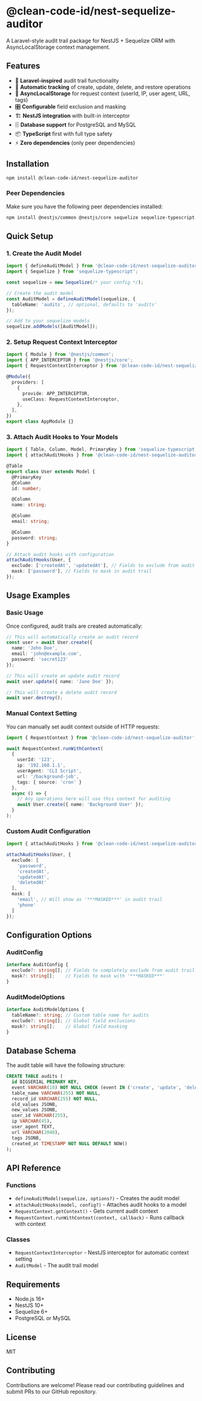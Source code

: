 # @clean-code-id/nest-sequelize-auditor

A Laravel-style audit trail package for NestJS + Sequelize ORM with AsyncLocalStorage context management.

## Features

- 🚀 **Laravel-inspired** audit trail functionality
- 🔄 **Automatic tracking** of create, update, delete, and restore operations  
- 🧵 **AsyncLocalStorage** for request context (userId, IP, user agent, URL, tags)
- 🎛️ **Configurable** field exclusion and masking
- 🏗️ **NestJS integration** with built-in interceptor
- 🗄️ **Database support** for PostgreSQL and MySQL
- 📦 **TypeScript** first with full type safety
- ⚡ **Zero dependencies** (only peer dependencies)

## Installation

```bash
npm install @clean-code-id/nest-sequelize-auditor
```

### Peer Dependencies

Make sure you have the following peer dependencies installed:

```bash
npm install @nestjs/common @nestjs/core sequelize sequelize-typescript
```

## Quick Setup

### 1. Create the Audit Model

```typescript
import { defineAuditModel } from '@clean-code-id/nest-sequelize-auditor';
import { Sequelize } from 'sequelize-typescript';

const sequelize = new Sequelize(/* your config */);

// Create the audit model
const AuditModel = defineAuditModel(sequelize, {
  tableName: 'audits', // optional, defaults to 'audits'
});

// Add to your sequelize models
sequelize.addModels([AuditModel]);
```

### 2. Setup Request Context Interceptor

```typescript
import { Module } from '@nestjs/common';
import { APP_INTERCEPTOR } from '@nestjs/core';
import { RequestContextInterceptor } from '@clean-code-id/nest-sequelize-auditor';

@Module({
  providers: [
    {
      provide: APP_INTERCEPTOR,
      useClass: RequestContextInterceptor,
    },
  ],
})
export class AppModule {}
```

### 3. Attach Audit Hooks to Your Models

```typescript
import { Table, Column, Model, PrimaryKey } from 'sequelize-typescript';
import { attachAuditHooks } from '@clean-code-id/nest-sequelize-auditor';

@Table
export class User extends Model {
  @PrimaryKey
  @Column
  id: number;

  @Column
  name: string;

  @Column
  email: string;

  @Column
  password: string;
}

// Attach audit hooks with configuration
attachAuditHooks(User, {
  exclude: ['createdAt', 'updatedAt'], // Fields to exclude from audit
  mask: ['password'], // Fields to mask in audit trail
});
```

## Usage Examples

### Basic Usage

Once configured, audit trails are created automatically:

```typescript
// This will automatically create an audit record
const user = await User.create({
  name: 'John Doe',
  email: 'john@example.com',
  password: 'secret123'
});

// This will create an update audit record
await user.update({ name: 'Jane Doe' });

// This will create a delete audit record
await user.destroy();
```

### Manual Context Setting

You can manually set audit context outside of HTTP requests:

```typescript
import { RequestContext } from '@clean-code-id/nest-sequelize-auditor';

await RequestContext.runWithContext(
  {
    userId: '123',
    ip: '192.168.1.1',
    userAgent: 'CLI Script',
    url: '/background-job',
    tags: { source: 'cron' }
  },
  async () => {
    // Any operations here will use this context for auditing
    await User.create({ name: 'Background User' });
  }
);
```

### Custom Audit Configuration

```typescript
import { attachAuditHooks } from '@clean-code-id/nest-sequelize-auditor';

attachAuditHooks(User, {
  exclude: [
    'password',
    'createdAt', 
    'updatedAt',
    'deletedAt'
  ],
  mask: [
    'email', // Will show as '***MASKED***' in audit trail
    'phone'
  ]
});
```

## Configuration Options

### AuditConfig

```typescript
interface AuditConfig {
  exclude?: string[]; // Fields to completely exclude from audit trail
  mask?: string[];    // Fields to mask with '***MASKED***'
}
```

### AuditModelOptions

```typescript
interface AuditModelOptions {
  tableName?: string; // Custom table name for audits
  exclude?: string[]; // Global field exclusions
  mask?: string[];    // Global field masking
}
```

## Database Schema

The audit table will have the following structure:

```sql
CREATE TABLE audits (
  id BIGSERIAL PRIMARY KEY,
  event VARCHAR(10) NOT NULL CHECK (event IN ('create', 'update', 'delete', 'restore')),
  table_name VARCHAR(255) NOT NULL,
  record_id VARCHAR(255) NOT NULL,
  old_values JSONB,
  new_values JSONB,
  user_id VARCHAR(255),
  ip VARCHAR(45),
  user_agent TEXT,
  url VARCHAR(2048),
  tags JSONB,
  created_at TIMESTAMP NOT NULL DEFAULT NOW()
);
```

## API Reference

### Functions

- `defineAuditModel(sequelize, options?)` - Creates the audit model
- `attachAuditHooks(model, config?)` - Attaches audit hooks to a model
- `RequestContext.getContext()` - Gets current audit context
- `RequestContext.runWithContext(context, callback)` - Runs callback with context

### Classes

- `RequestContextInterceptor` - NestJS interceptor for automatic context setting
- `AuditModel` - The audit trail model

## Requirements

- Node.js 16+
- NestJS 10+
- Sequelize 6+
- PostgreSQL or MySQL

## License

MIT

## Contributing

Contributions are welcome! Please read our contributing guidelines and submit PRs to our GitHub repository.